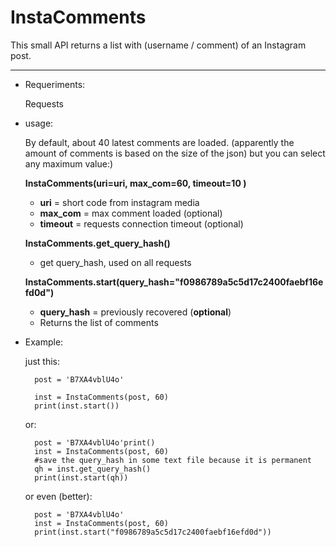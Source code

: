 # InstaComments

This small API returns a list with (username / comment) of an Instagram post.

___

* Requeriments:

    Requests

* usage:

    By default, about 40 latest comments are loaded. (apparently the amount of comments is based on the size of the json) but you can select any maximum value:)

    **InstaComments(uri=uri, max_com=60, timeout=10 )**
    
    * **uri** = short code from instagram media
    * **max_com** = max comment loaded (optional)
    * **timeout** = requests connection timeout (optional)
    
    **InstaComments.get_query_hash()**
    * get query_hash, used on all requests
    
    **InstaComments.start(query_hash="f0986789a5c5d17c2400faebf16efd0d")**
    * **query_hash** = previously recovered (**optional**)
    * Returns the list of comments
    
    
    
* Example:
    
    just this:

        post = 'B7XA4vblU4o'
        
        inst = InstaComments(post, 60)
        print(inst.start())

    or:

        post = 'B7XA4vblU4o'print()
        inst = InstaComments(post, 60)
        #save the query_hash in some text file because it is permanent
        qh = inst.get_query_hash()
        print(inst.start(qh))

    or even (better):

        post = 'B7XA4vblU4o'
        inst = InstaComments(post, 60)
        print(inst.start("f0986789a5c5d17c2400faebf16efd0d"))
